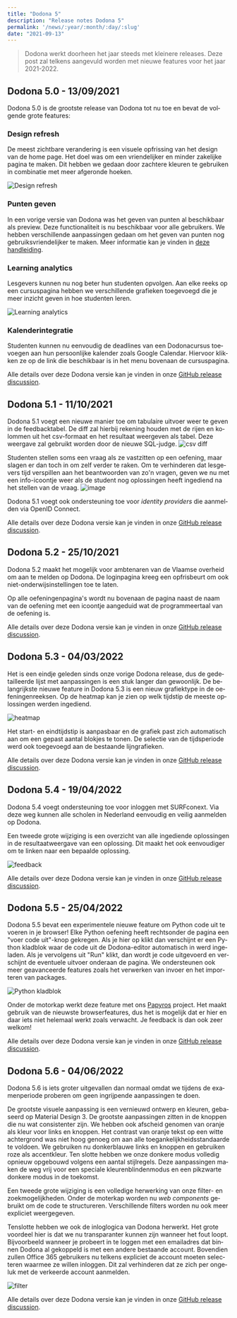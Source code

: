 ```yaml
---
title: "Dodona 5"
description: "Release notes Dodona 5"
permalink: '/news/:year/:month/:day/:slug'
date: "2021-09-13"
---
```


<NewsHeader :title="$frontmatter.title" :date="$frontmatter.date" lang="nl" />

> Dodona werkt doorheen het jaar steeds met kleinere releases. Deze post zal telkens aangevuld worden met nieuwe features voor het jaar 2021-2022.

## Dodona 5.0 - 13/09/2021

Dodona 5.0 is de grootste release van Dodona tot nu toe en bevat de volgende grote features:

### Design refresh

De meest zichtbare verandering is een visuele opfrissing van het design van de home page. Het doel was om een vriendelijker en minder zakelijke pagina te maken. Dit hebben we gedaan door zachtere kleuren te gebruiken in combinatie met meer afgeronde hoeken.

![Design refresh](./design-refresh.png)


### Punten geven

In een vorige versie van Dodona was het geven van punten al beschikbaar als preview. Deze functionaliteit is nu beschikbaar voor alle gebruikers. We hebben verschillende aanpassingen gedaan om het geven van punten nog gebruiksvriendelijker te maken. Meer informatie kan je vinden in [deze handleiding](/nl/guides/teachers/grading).

### Learning analytics

Lesgevers kunnen nu nog beter hun studenten opvolgen. Aan elke reeks op een cursuspagina hebben we verschillende grafieken toegevoegd die je meer inzicht geven in hoe studenten leren.

![Learning analytics](./learning-analytics.png)

### Kalenderintegratie
Studenten kunnen nu eenvoudig de deadlines van een Dodonacursus toevoegen aan hun persoonlijke kalender zoals Google Calendar. Hiervoor klikken ze op de link die beschikbaar is in het menu bovenaan de cursuspagina.

Alle details over deze Dodona versie kan je vinden in onze [GitHub release discussion](https://github.com/dodona-edu/dodona/discussions/3102).

## Dodona 5.1 - 11/10/2021

Dodona 5.1 voegt een nieuwe manier toe om tabulaire uitvoer weer te geven in de feedbacktabel. De diff zal hierbij rekening houden met de rijen en kolommen uit het csv-formaat en het resultaat weergeven als tabel. Deze weergave zal gebruikt worden door de nieuwe SQL-judge.
![csv diff](./csv-diff.png)

Studenten stellen soms een vraag als ze vastzitten op een oefening, maar slagen er dan toch in om zelf verder te raken. Om te verhinderen dat lesgevers tijd verspillen aan het beantwoorden van zo'n vragen, geven we nu met een info-icoontje weer als de student nog oplossingen heeft ingediend na het stellen van de vraag.
![image](./info-question.png)

Dodona 5.1 voegt ook ondersteuning toe voor *identity providers* die aanmelden via OpenID Connect.

Alle details over deze Dodona versie kan je vinden in onze [GitHub release discussion](https://github.com/dodona-edu/dodona/discussions/3155).

## Dodona 5.2 - 25/10/2021

Dodona 5.2 maakt het mogelijk voor ambtenaren van de Vlaamse overheid om aan te melden op Dodona. De loginpagina kreeg een opfrisbeurt om ook niet-onderwijsinstellingen toe te laten.

Op alle oefeningenpagina's wordt nu bovenaan de pagina naast de naam van de oefening met een icoontje aangeduid wat de programmeertaal van de oefening is.

Alle details over deze Dodona versie kan je vinden in onze [GitHub release discussion](https://github.com/dodona-edu/dodona/discussions/3186).


## Dodona 5.3 - 04/03/2022

Het is een eindje geleden sinds onze vorige Dodona release, dus de gedetailleerde lijst met aanpassingen is een stuk langer dan gewoonlijk.
De belangrijkste nieuwe feature in Dodona 5.3 is een nieuw grafiektype in de oefeningenreeksen. Op de heatmap kan je zien op welk tijdstip de meeste oplossingen werden ingediend.

![heatmap](./heatmap.png)

Het start- en eindtijdstip is aanpasbaar en de grafiek past zich automatisch aan om een gepast aantal blokjes te tonen. De selectie van de tijdsperiode werd ook toegevoegd aan de bestaande lijngrafieken.

Alle details over deze Dodona versie kan je vinden in onze [GitHub release discussion](https://github.com/dodona-edu/dodona/discussions/3345).


## Dodona 5.4 - 19/04/2022

Dodona 5.4 voegt ondersteuning toe voor inloggen met SURFconext. Via deze weg kunnen alle scholen in Nederland eenvoudig en veilig aanmelden op Dodona.

Een tweede grote wijziging is een overzicht van alle ingediende oplossingen in de resultaatweergave van een oplossing. Dit maakt het ook eenvoudiger om te linken naar een bepaalde oplossing.

![feedback](./feedback-nl.png)

Alle details over deze Dodona versie kan je vinden in onze [GitHub release discussion](https://github.com/dodona-edu/dodona/discussions/3545).


## Dodona 5.5 - 25/04/2022

Dodona 5.5 bevat een experimentele nieuwe feature om Python code uit te voeren in je browser! Elke Python oefening heeft rechtsonder de pagina een "voer code uit"-knop gekregen. Als je hier op klikt dan verschijnt er een Python kladblok waar de code uit de Dodona-editor automatisch in werd ingeladen. Als je vervolgens uit "Run" klikt, dan wordt je code uitgevoerd en verschijnt de eventuele uitvoer onderaan de pagina. We ondersteunen ook meer geavanceerde features zoals het verwerken van invoer en het importeren van packages.

![Python kladblok](./python-kladblok.png)

Onder de motorkap werkt deze feature met ons [Papyros](https://github.com/dodona-edu/papyros) project. Het maakt gebruik van de nieuwste browserfeatures, dus het is mogelijk dat er hier en daar iets niet helemaal werkt zoals verwacht. Je feedback is dan ook zeer welkom!

Alle details over deze Dodona versie kan je vinden in onze [GitHub release discussion](https://github.com/dodona-edu/dodona/discussions/3552).


## Dodona 5.6 - 04/06/2022

Dodona 5.6 is iets groter uitgevallen dan normaal omdat we tijdens de examenperiode proberen om geen ingrijpende aanpassingen te doen.

De grootste visuele aanpassing is een vernieuwd ontwerp en kleuren, gebaseerd op Material Design 3. De grootste aanpassingen zitten in de knoppen die nu wat consistenter zijn. We hebben ook afscheid genomen van oranje als kleur voor links en knoppen. Het contrast van oranje tekst op een witte achtergrond was niet hoog genoeg om aan alle toegankelijkheidsstandaarde te voldoen. We gebruiken nu donkerblauwe links en knoppen en gebruiken roze als accentkleur. Ten slotte hebben we onze donkere modus volledig opnieuw opgebouwd volgens een aantal stijlregels. Deze aanpassingen maken de weg vrij voor een speciale kleurenblindenmodus en een pikzwarte donkere modus in de toekomst.

Een tweede grote wijziging is een volledige herwerking van onze filter- en zoekmogelijkheden. Onder de moterkap worden nu *web components* gebruikt om de code te structureren. Verschillende filters worden nu ook meer expliciet weergegeven.

Tenslotte hebben we ook de inloglogica van Dodona herwerkt. Het grote voordeel hier is dat we nu transparanter kunnen zijn wanneer het fout loopt. Bijvoorbeeld wanneer je probeert in te loggen met een emailadres dat binnen Dodona al gekoppeld is met een andere bestaande account. Bovendien zullen Office 365 gebruikers nu telkens expliciet de account moeten selecteren waarmee ze willen inloggen. Dit zal verhinderen dat ze zich per ongeluk met de verkeerde account aanmelden.

![filter](./filter.png)

Alle details over deze Dodona versie kan je vinden in onze [GitHub release discussion](https://github.com/dodona-edu/dodona/discussions/3763).
